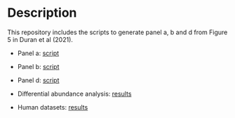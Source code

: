 # Description

This repository includes the scripts to generate panel a, b and d from Figure 5 in Duran et al (2021). 

* Panel a: [script](https://github.com/msfuentealba/duran2021/blob/main/scripts/panel_a.R)

* Panel b: [script](https://github.com/msfuentealba/duran2021/blob/main/scripts/panel_b.R)

* Panel d: [script](https://github.com/msfuentealba/duran2021/blob/main/scripts/panel_d.R)

* Differential abundance analysis: [results](https://github.com/msfuentealba/duran2021/blob/main/raw_data/linear_model_results.tsv)

* Human datasets: [results](https://github.com/msfuentealba/duran2021/blob/main/raw_data/human_datasets.tsv)
